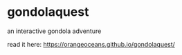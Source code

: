 # gondolaquest
an interactive gondola adventure

read it here: https://orangeoceans.github.io/gondolaquest/
